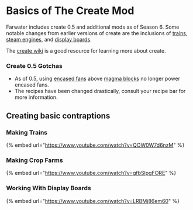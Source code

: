 # Basics of The Create Mod

Farwater includes create 0.5 and additional mods as of Season 6. Some notable changes from earlier versions of create are the inclusions of [trains](https://create.fandom.com/wiki/Create\_Mod\_Wiki), [steam engines](https://create.fandom.com/wiki/Steam\_Engine), and [display boards](https://create.fandom.com/wiki/Display\_Board).

The [create wiki](https://create.fandom.com/wiki/Create\_Mod\_Wiki) is a good resource for learning more about create.

### Create 0.5 Gotchas

* As of 0.5, using [encased fans](https://create.fandom.com/wiki/Create\_Mod\_Wiki) above [magma blocks](https://minecraft.fandom.com/wiki/Magma\_Block) no longer power encased fans.
* The recipes have been changed drastically, consult your recipe bar for more information.

## Creating basic contraptions

### Making Trains

{% embed url="https://www.youtube.com/watch?v=QOW0W7d6nzM" %}

### Making Crop Farms

{% embed url="https://www.youtube.com/watch?v=gfbSlpgFORE" %}

### Working With Display Boards

{% embed url="https://www.youtube.com/watch?v=LRBMj86em60" %}
